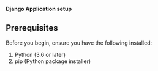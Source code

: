 **Django Application setup**

## Prerequisites

Before you begin, ensure you have the following installed:
1. Python (3.6 or later)
2. pip (Python package installer)
